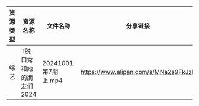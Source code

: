 | 资源类型 | 资源名称           | 文件名称              | 分享链接                                 | 更新时间                |
| ---- | -------------- | ----------------- | ------------------------------------ | ------------------- |
| 综艺   | T脱口秀和她的朋友们2024 | 20241001.第7期上.mp4 | https://www.alipan.com/s/MNa2s9FkJzL | 2024-10-02 12:31:30 |
